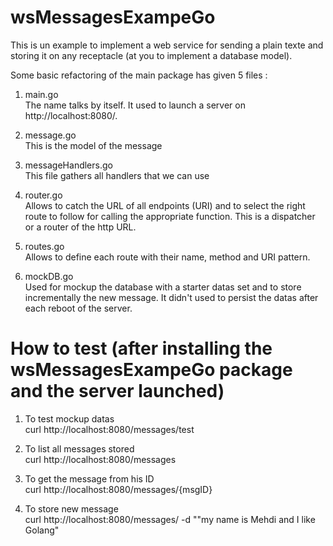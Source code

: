 # wsMessagesExampeGo
This is un example to implement a web service for sending a plain texte and storing it on any receptacle (at you to implement a database model).

Some basic refactoring of the main package has given 5 files :

1. main.go <br>
The name talks by itself. It used to launch a server on http://localhost:8080/.

2. message.go <br>
This is the model of the message

3. messageHandlers.go <br>
This file gathers all handlers that we can use

4. router.go <br>
Allows to catch the URL of all endpoints (URI) and to select the right route to follow for calling the appropriate function. This is a dispatcher or a router of the http URL.

5. routes.go <br>
Allows to define each route with their name, method and URI pattern.

6. mockDB.go <br>
Used for mockup the database with a starter datas set and to store incrementally the new message. It didn't used to persist the datas after each reboot of the server.      

# How to test (after installing the wsMessagesExampeGo package and the server launched)
1. To test mockup datas <br>
curl http://localhost:8080/messages/test

2. To list all messages stored <br>
curl http://localhost:8080/messages

3. To get the message from his ID <br>
curl http://localhost:8080/messages/{msgID}

4. To store new message <br>
curl http://localhost:8080/messages/ -d ""my name is Mehdi and I like Golang"


